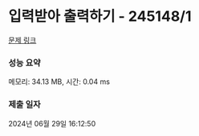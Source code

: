 # 입력받아 출력하기 - 245148/1 

[문제 링크](https://level.goorm.io/exam/245148/%EC%9E%85%EB%A0%A5%EB%B0%9B%EC%95%84-%EC%B6%9C%EB%A0%A5%ED%95%98%EA%B8%B0/quiz/1) 

### 성능 요약

메모리: 34.13 MB, 시간: 0.04 ms

### 제출 일자

2024년 06월 29일 16:12:50

